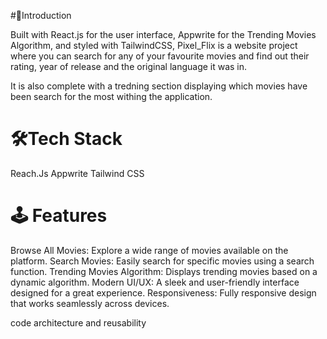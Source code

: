 #🚀Introduction

Built with React.js for the user interface, Appwrite for the Trending Movies Algorithm, and styled with TailwindCSS, Pixel_Flix is a website project where you can search for any of your favourite movies and find out their rating, year of release and the original language it was in.

It is also complete with a tredning section displaying which movies have been search for the most withing the application.

# 🛠️Tech Stack
Reach.Js
Appwrite
Tailwind CSS

# 🕹️ Features
 Browse All Movies: Explore a wide range of movies available on the platform.
 Search Movies: Easily search for specific movies using a search function.
 Trending Movies Algorithm: Displays trending movies based on a dynamic algorithm.
 Modern UI/UX: A sleek and user-friendly interface designed for a great experience.
 Responsiveness: Fully responsive design that works seamlessly across devices.

 code architecture and reusability 
